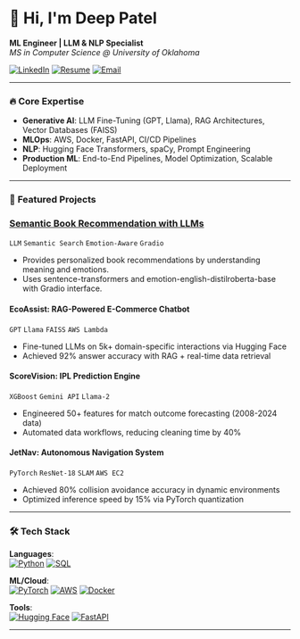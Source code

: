 # 👋 Hi, I'm Deep Patel  
**ML Engineer | LLM & NLP Specialist**  
*MS in Computer Science @ University of Oklahoma*  

[![LinkedIn](https://img.shields.io/badge/LinkedIn-Deep_Patel-0077B5?style=flat&logo=linkedin)](https://www.linkedin.com/in/deeppatel1842/)
[![Resume](https://img.shields.io/badge/Resume-Deep_Patel-8A2BE2?style=flat)](Deep_Patel.pdf)
[![Email](https://img.shields.io/badge/Email-deep.patel1@ou.edu-D14836?style=flat&logo=gmail)](mailto:deep.patel1@ou.edu)

---

### 🔥 **Core Expertise**  
- **Generative AI**: LLM Fine-Tuning (GPT, Llama), RAG Architectures, Vector Databases (FAISS)  
- **MLOps**: AWS, Docker, FastAPI, CI/CD Pipelines  
- **NLP**: Hugging Face Transformers, spaCy, Prompt Engineering  
- **Production ML**: End-to-End Pipelines, Model Optimization, Scalable Deployment  

---

### 🚀 **Featured Projects**  
### [Semantic Book Recommendation with LLMs](https://github.com/deeppatel1842/book_recommendation_LLM)
`LLM` `Semantic Search` `Emotion-Aware` `Gradio`  
- Provides personalized book recommendations by understanding meaning and emotions.
- Uses sentence-transformers and emotion-english-distilroberta-base with Gradio interface.


#### EcoAssist: RAG-Powered E-Commerce Chatbot 
`GPT` `Llama` `FAISS` `AWS Lambda`  
- Fine-tuned LLMs on 5k+ domain-specific interactions via Hugging Face  
- Achieved 92% answer accuracy with RAG + real-time data retrieval  

#### ScoreVision: IPL Prediction Engine 
`XGBoost` `Gemini API` `Llama-2`  
- Engineered 50+ features for match outcome forecasting (2008-2024 data)  
- Automated data workflows, reducing cleaning time by 40%  

#### JetNav: Autonomous Navigation System
`PyTorch` `ResNet-18` `SLAM` `AWS EC2`  
- Achieved 80% collision avoidance accuracy in dynamic environments  
- Optimized inference speed by 15% via PyTorch quantization  

---

### 🛠️ **Tech Stack**  
**Languages**:  
[![Python](https://img.shields.io/badge/Python-3776AB?logo=python&logoColor=white)](https://www.python.org/)
[![SQL](https://img.shields.io/badge/SQL-4479A1?logo=postgresql&logoColor=white)](https://dev.mysql.com/doc/)

**ML/Cloud**:  
[![PyTorch](https://img.shields.io/badge/PyTorch-EE4C2C?logo=pytorch)](https://pytorch.org/)
[![AWS](https://img.shields.io/badge/AWS-232F3E?logo=amazon-aws)](https://aws.amazon.com/)
[![Docker](https://img.shields.io/badge/Docker-2496ED?logo=docker)](https://www.docker.com/)

**Tools**:  
[![Hugging Face](https://img.shields.io/badge/Hugging%20Face-FFD21E?logo=huggingface)](https://huggingface.co/)
[![FastAPI](https://img.shields.io/badge/FastAPI-009688?logo=fastapi)](https://fastapi.tiangolo.com/)

---

